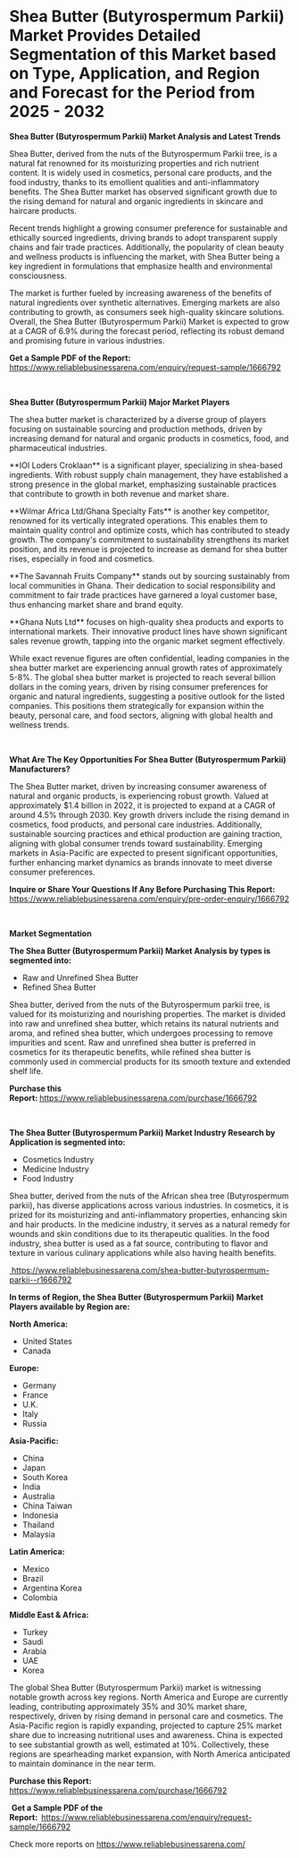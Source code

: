 <p><h1>Shea Butter (Butyrospermum Parkii) Market Provides Detailed Segmentation of this Market based on Type, Application, and Region and Forecast for the Period from 2025 - 2032</h1></p><p><strong>Shea Butter (Butyrospermum Parkii) Market Analysis and Latest Trends</strong></p>
<p><p>Shea Butter, derived from the nuts of the Butyrospermum Parkii tree, is a natural fat renowned for its moisturizing properties and rich nutrient content. It is widely used in cosmetics, personal care products, and the food industry, thanks to its emollient qualities and anti-inflammatory benefits. The Shea Butter market has observed significant growth due to the rising demand for natural and organic ingredients in skincare and haircare products.</p><p>Recent trends highlight a growing consumer preference for sustainable and ethically sourced ingredients, driving brands to adopt transparent supply chains and fair trade practices. Additionally, the popularity of clean beauty and wellness products is influencing the market, with Shea Butter being a key ingredient in formulations that emphasize health and environmental consciousness. </p><p>The market is further fueled by increasing awareness of the benefits of natural ingredients over synthetic alternatives. Emerging markets are also contributing to growth, as consumers seek high-quality skincare solutions. Overall, the Shea Butter (Butyrospermum Parkii) Market is expected to grow at a CAGR of 6.9% during the forecast period, reflecting its robust demand and promising future in various industries.</p></p>
<p><strong>Get a Sample PDF of the Report:&nbsp;</strong> <a href="https://www.reliablebusinessarena.com/enquiry/request-sample/1666792?utm_campaign=2805&utm_medium=2&utm_source=Github&utm_content=ia&utm_term=07042025&utm_id=shea-butter-butyrospermum-parkii">https://www.reliablebusinessarena.com/enquiry/request-sample/1666792</a></p>
<p>&nbsp;</p>
<p><strong>Shea Butter (Butyrospermum Parkii) Major Market Players</strong></p>
<p><p>The shea butter market is characterized by a diverse group of players focusing on sustainable sourcing and production methods, driven by increasing demand for natural and organic products in cosmetics, food, and pharmaceutical industries.</p><p>**IOI Loders Croklaan** is a significant player, specializing in shea-based ingredients. With robust supply chain management, they have established a strong presence in the global market, emphasizing sustainable practices that contribute to growth in both revenue and market share.</p><p>**Wilmar Africa Ltd/Ghana Specialty Fats** is another key competitor, renowned for its vertically integrated operations. This enables them to maintain quality control and optimize costs, which has contributed to steady growth. The company's commitment to sustainability strengthens its market position, and its revenue is projected to increase as demand for shea butter rises, especially in food and cosmetics.</p><p>**The Savannah Fruits Company** stands out by sourcing sustainably from local communities in Ghana. Their dedication to social responsibility and commitment to fair trade practices have garnered a loyal customer base, thus enhancing market share and brand equity.</p><p>**Ghana Nuts Ltd** focuses on high-quality shea products and exports to international markets. Their innovative product lines have shown significant sales revenue growth, tapping into the organic market segment effectively.</p><p>While exact revenue figures are often confidential, leading companies in the shea butter market are experiencing annual growth rates of approximately 5-8%. The global shea butter market is projected to reach several billion dollars in the coming years, driven by rising consumer preferences for organic and natural ingredients, suggesting a positive outlook for the listed companies. This positions them strategically for expansion within the beauty, personal care, and food sectors, aligning with global health and wellness trends.</p></p>
<p>&nbsp;</p>
<p><strong>What Are The Key Opportunities For Shea Butter (Butyrospermum Parkii) Manufacturers?</strong></p>
<p><p>The Shea Butter market, driven by increasing consumer awareness of natural and organic products, is experiencing robust growth. Valued at approximately $1.4 billion in 2022, it is projected to expand at a CAGR of around 4.5% through 2030. Key growth drivers include the rising demand in cosmetics, food products, and personal care industries. Additionally, sustainable sourcing practices and ethical production are gaining traction, aligning with global consumer trends toward sustainability. Emerging markets in Asia-Pacific are expected to present significant opportunities, further enhancing market dynamics as brands innovate to meet diverse consumer preferences.</p></p>
<p><strong>Inquire or Share Your Questions If Any Before Purchasing This Report:</strong> <a href="https://www.reliablebusinessarena.com/enquiry/pre-order-enquiry/1666792?utm_campaign=2805&utm_medium=2&utm_source=Github&utm_content=ia&utm_term=07042025&utm_id=shea-butter-butyrospermum-parkii">https://www.reliablebusinessarena.com/enquiry/pre-order-enquiry/1666792</a></p>
<p>&nbsp;</p>
<p><strong>Market Segmentation</strong></p>
<p><strong>The Shea Butter (Butyrospermum Parkii) Market Analysis by types is segmented into:</strong></p>
<p><ul><li>Raw and Unrefined Shea Butter</li><li>Refined Shea Butter</li></ul></p>
<p><p>Shea butter, derived from the nuts of the Butyrospermum parkii tree, is valued for its moisturizing and nourishing properties. The market is divided into raw and unrefined shea butter, which retains its natural nutrients and aroma, and refined shea butter, which undergoes processing to remove impurities and scent. Raw and unrefined shea butter is preferred in cosmetics for its therapeutic benefits, while refined shea butter is commonly used in commercial products for its smooth texture and extended shelf life.</p></p>
<p><strong>Purchase this Report:&nbsp;</strong><a href="https://www.reliablebusinessarena.com/purchase/1666792?utm_campaign=2805&utm_medium=2&utm_source=Github&utm_content=ia&utm_term=07042025&utm_id=shea-butter-butyrospermum-parkii">https://www.reliablebusinessarena.com/purchase/1666792</a></p>
<p>&nbsp;</p>
<p><strong>The Shea Butter (Butyrospermum Parkii) Market Industry Research by Application is segmented into:</strong></p>
<p><ul><li>Cosmetics Industry</li><li>Medicine Industry</li><li>Food Industry</li></ul></p>
<p><p>Shea butter, derived from the nuts of the African shea tree (Butyrospermum parkii), has diverse applications across various industries. In cosmetics, it is prized for its moisturizing and anti-inflammatory properties, enhancing skin and hair products. In the medicine industry, it serves as a natural remedy for wounds and skin conditions due to its therapeutic qualities. In the food industry, shea butter is used as a fat source, contributing to flavor and texture in various culinary applications while also having health benefits.</p></p>
<p><a href="https://www.reliablebusinessarena.com/shea-butter-butyrospermum-parkii--r1666792?utm_campaign=2805&utm_medium=2&utm_source=Github&utm_content=ia&utm_term=07042025&utm_id=shea-butter-butyrospermum-parkii">&nbsp;https://www.reliablebusinessarena.com/shea-butter-butyrospermum-parkii--r1666792</a></p>
<p><strong>In terms of Region, the Shea Butter (Butyrospermum Parkii) Market Players available by Region are:</strong></p>
<p>
    <p> <strong> North America: </strong>
        <ul>
            <li>United States</li>
            <li>Canada</li>
        </ul>
        </p> 
    <p> <strong> Europe: </strong>
        <ul>
            <li>Germany</li>
            <li>France</li>
            <li>U.K.</li>
            <li>Italy</li>
            <li>Russia</li>
        </ul>
        </p> 
    <p> <strong> Asia-Pacific: </strong>
        <ul>
            <li>China</li>
            <li>Japan</li>
            <li>South Korea</li>
            <li>India</li>
            <li>Australia</li>
            <li>China Taiwan</li>
            <li>Indonesia</li>
            <li>Thailand</li>
            <li>Malaysia</li>
        </ul>
        </p> 
    <p> <strong> Latin America: </strong>
        <ul>
            <li>Mexico</li>
            <li>Brazil</li>
            <li>Argentina Korea</li>
            <li>Colombia</li>
        </ul>
        </p> 
    <p> <strong> Middle East & Africa: </strong>
        <ul>
            <li>Turkey</li>
            <li>Saudi</li>
            <li>Arabia</li>
            <li>UAE</li>
            <li>Korea</li>
        </ul>
    </p>
    </p>
<p><p>The global Shea Butter (Butyrospermum Parkii) market is witnessing notable growth across key regions. North America and Europe are currently leading, contributing approximately 35% and 30% market share, respectively, driven by rising demand in personal care and cosmetics. The Asia-Pacific region is rapidly expanding, projected to capture 25% market share due to increasing nutritional uses and awareness. China is expected to see substantial growth as well, estimated at 10%. Collectively, these regions are spearheading market expansion, with North America anticipated to maintain dominance in the near term.</p></p>
<p><strong>Purchase this Report: </strong><a href="https://www.reliablebusinessarena.com/purchase/1666792?utm_campaign=2805&utm_medium=2&utm_source=Github&utm_content=ia&utm_term=07042025&utm_id=shea-butter-butyrospermum-parkii">https://www.reliablebusinessarena.com/purchase/1666792</a></p>
<p>&nbsp;<strong>Get a Sample PDF of the Report:&nbsp;&nbsp;</strong><a href="https://www.reliablebusinessarena.com/enquiry/request-sample/1666792?utm_campaign=2805&utm_medium=2&utm_source=Github&utm_content=ia&utm_term=07042025&utm_id=shea-butter-butyrospermum-parkii">https://www.reliablebusinessarena.com/enquiry/request-sample/1666792</a></p>
<p><strong></strong></p>
<p>Check more reports on <a href="https://www.reliablebusinessarena.com/?utm_campaign=2805&utm_medium=2&utm_source=Github&utm_content=ia&utm_term=07042025&utm_id=shea-butter-butyrospermum-parkii">https://www.reliablebusinessarena.com/</a></p>
